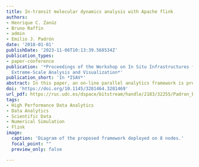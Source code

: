 ```yaml
---
title: In-transit molecular dynamics analysis with Apache flink
authors:
- Henrique C. Zanúz
- Bruno Raffin
- admin
- Emilio J. Padrón
date: '2018-01-01'
publishDate: '2023-11-06T10:13:39.568534Z'
publication_types:
- paper-conference
publication: '*Proceedings of the Workshop on In Situ Infrastructures for Enabling
  Extreme-Scale Analysis and Visualization*'
publication_short: 'In *ISAV*'
abstract: In this paper, an on-line parallel analytics framework is proposed to process and store *in transit* all the data being generated by a Molecular Dynamics (MD) simulation run using staging nodes in the same cluster executing the simulation. The implementation and deployment of such a parallel workflow with standard HPC tools, managing problems such as data partitioning and load balancing, can be a hard task for scientists.  In this paper we propose to leverage Apache Flink, a scalable stream processing engine from the Big Data domain, in this HPC context.  Flink enables to program analyses within a simple window based map/reduce model, while the runtime takes care of the deployment, load balancing and fault tolerance. We build a complete in transit analytics workflow, connecting an MD simulation to Apache Flink and to a distributed database, Apache HBase, to persist all the desired data. To demonstrate the expressivity of this programming model and its suitability for HPC scientific environments, two common analytics in the MD field have been implemented. We assessed the performance of this framework, concluding that it can handle simulations of sizes used in the literature while providing an effective and versatile tool for scientists to easily incorporate on-line parallel analytics in their current workflows.
doi: 'https://doi.org/10.1145/3281464.3281469'
url_pdf: https://ruc.udc.es/dspace/bitstream/handle/2183/32255/Padron_Emilio_2018_In-transit_analysis_Apache_flink.pdf
tags: 
- High Performance Data Analytics
- Data Analytics
- Scientific Data
- Numerical Simulation
- Flink
image:
  caption: 'Diagram of the proposed framework deployed on 8 nodes.'
  focal_point: ""
  preview_only: false

---
```

